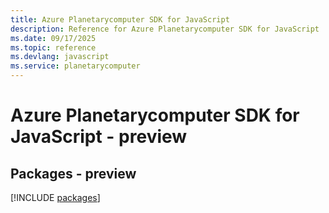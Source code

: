 ```yaml
---
title: Azure Planetarycomputer SDK for JavaScript
description: Reference for Azure Planetarycomputer SDK for JavaScript
ms.date: 09/17/2025
ms.topic: reference
ms.devlang: javascript
ms.service: planetarycomputer
---
```

# Azure Planetarycomputer SDK for JavaScript - preview
## Packages - preview
[!INCLUDE [packages](planetarycomputer-index.md)]